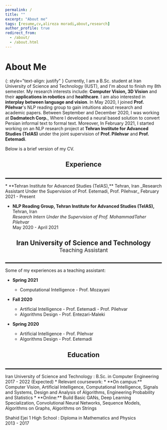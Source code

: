 ```yaml
---
permalink: /
title: ""
excerpt: "About me"
tags: [resume,cv,alireza moradi,about,research]
author_profile: true
redirect_from: 
  - /about/
  - /about.html
---
```

# About Me
{: style="text-align: justify" }
Currently, I am a B.Sc. student at Iran University of Science and Technology (IUST), and I'm about to finish my 8th semester. My research interests include: **Computer Vision, 3D Vision** and their **applications in robotics** and **healthcare**. I am also interested in **interplay between language and vision**. In May 2020, I joined **Prof. Pilehvar**'s NLP reading group to gain intuitions about research and academic papers. Between September and December 2020, I was working at **Dadmatech Corp.**, Where I developed a neural based solution to convert Persian informal text to formal text. Moreover, In February 2021, I started working on an NLP research project at **Tehran Institute for Advanced Studies (TeIAS)** under the joint supervision of **Prof. Pilehvar** and **Prof. Eetemadi**.

Below is a brief version of my CV. <!-- Full version available [here](/files/CV.pdf). -->

<header>
    <h2 style="margin-bottom: -25px">Experience</h2>
</header>
<hr style="border:0.5px solid"/>
<!-- ---------- -->
* **Tehran Institute for Advanced Studies (TeIAS),** Tehran, Iran  
_Research Assistant Under the Supervision of Prof. Eetemadi, Prof. Pilehvar_  
February 2021 - Present

* **NLP Reading Group, Tehran Institute for Advanced Studies (TeIAS),** Tehran, Iran  
_Research Intern Under the Supervision of Prof. MohammadTaher Pilehvar_  
May 2020 - April 2021  

<!-- ### Iran University of Science and Technology -->
<!-- **<span style="font-size:larger;margin-bottom: -25px;">Iran University of Science and Technology</span>**
:	Teaching Assistant
<hr style="border:0.5px solid;margin-top: -15px;"/> -->

<header>
    <h2>Iran University of Science and Technology<br><sup style="font-weight: normal;">Teaching Assistant</sup></h2>
</header>
<hr style="border:0.5px solid; margin-top: -27px"/>

Some of my experiences as a teaching assistant:  

* **Spring 2021**
	* Computational Intelligence - Prof. Mozayani

* **Fall 2020**
	* Artificial Intelligence - Prof. Eetemadi - Prof. Pilehvar
	* Algorithms Design - Prof. Entezari-Maleki

* **Spring 2020**
	* Artificial Intelligence - Prof. Pilehvar
	* Algorithms Design - Prof. Eetemadi

<header>
    <h2 style="margin-bottom: -25px">Education</h2>
</header>
<hr style="border:0.1px solid"/>
Iran University of Science and Technology
:	B.Sc. in Computer Engineering  
2017 - 2022 (Expected)  
	* Relevant coursework:
		* **On campus:** Computer Vision, Artificial Intelligence, Computational Intelligence, Signals and Systems, Design and Analysis of Algorithms, Engineering Probability and Statistics
		* **Online:** Build Basic GANs, Deep Learning Specialization, Convolutional Neural Networks, Sequence Models, Algorithms on Graphs, Algorithms on Strings

Shahid Ejei 1 High School
:	Diploma in Mathematics and Physics  
2013 - 2017
